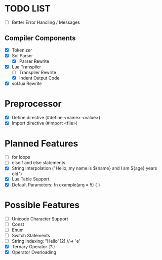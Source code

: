 # TODO LIST
- [ ] Better Error Handling / Messages

## Compiler Components
- [x] Tokenizer
- [x] Sol Parser
    - [x] Parser Rewrite
- [x] Lua Transpiler
    - [ ] Transpiler Rewrite
    - [x] Indent Output Code
- [x] sol.lua Rewrite

# Preprocessor
- [x] Define directive (#define \<name> \<value>)
- [x] Import directive (#import \<file>)

# Planned Features
- [ ] for loops
- [ ] elseif and else statements
- [x] String Interpolation ("Hello, my name is ${name} and I am ${age} years old")
- [x] Lua Table Support
- [x] Default Parameters: fn example(arg = 5) { }

# Possible Features
- [ ] Unicode Character Support
- [ ] Const
- [ ] Enum
- [ ] Switch Statements
- [ ] String Indexing: "Hello"[2] //-> 'e'
- [x] Ternary Operator (?:)
- [x] Operator Overloading